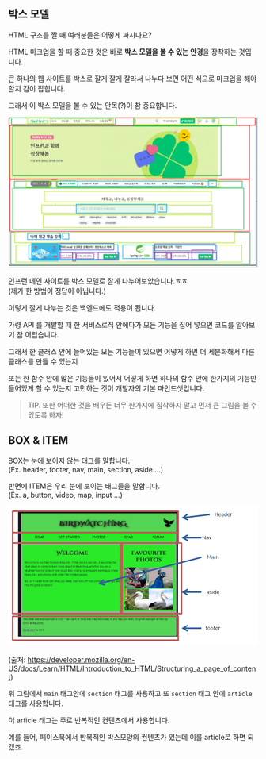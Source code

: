 ## 박스 모델

HTML 구조를 짤 때 여러분들은 어떻게 짜시나요?

HTML 마크업을 할 때 중요한 것은 바로 **박스 모델을 볼 수 있는 안경**을 장착하는 것입니다.

큰 하나의 웹 사이트를 박스로 잘게 잘게 잘라서 나누다 보면 어떤 식으로 마크업을 해야할지 감이 잡힙니다.

그래서 이 박스 모델을 볼 수 있는 안목(?)이 참 중요합니다.

![box-model.PNG](/images/html/box-model.PNG)

인프런 메인 사이트를 박스 모델로 잘게 나누어보았습니다.ㅎㅎ  
(제가 한 방법이 정답이 아닙니다.)

이렇게 잘게 나누는 것은 백엔드에도 적용이 됩니다.

가령 API 를 개발할 때 한 서비스로직 안에다가 모든 기능을 집어 넣으면 코드를 알아보기 참 어렵습니다.

그래서 한 클래스 안에 들어있는 모든 기능들이 있으면 어떻게 하면 더 세분화해서 다른 클래스를 만들 수 있는지

또는 한 함수 안에 많은 기능들이 있어서 어떻게 하면 하나의 함수 안에 한가지의 기능만 들어있게 할 수 있는지 고민하는 것이 개발자의 기본 마인드셋입니다.

> TIP. 또한 어떠한 것을 배우든 너무 한가지에 집착하지 말고 먼저 큰 그림을 볼 수 있도록 하자!

## BOX & ITEM

BOX는 눈에 보이지 않는 태그를 말합니다.  
(Ex. header, footer, nav, main, section, aside ...)

반면에 ITEM은 우리 눈에 보이는 태그들을 말합니다.  
(Ex. a, button, video, map, input ...)

![html-structure.PNG](/images/html/html-structure.PNG)

(출처: https://developer.mozilla.org/en-US/docs/Learn/HTML/Introduction_to_HTML/Structuring_a_page_of_content)

위 그림에서 `main` 태그안에 `section` 태그를 사용하고 또 `section` 태그 안에 `article` 태그를 사용합니다.

이 article 태그는 주로 반복적인 컨텐츠에서 사용합니다.

예를 들어, 페이스북에서 반복적인 박스모양의 컨텐츠가 있는데 이를 article로 하면 되겠죠. 